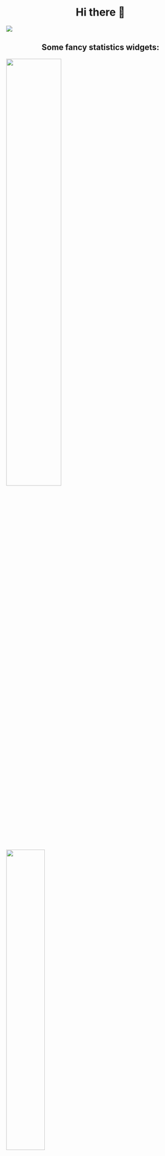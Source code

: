 <h1 align="center">Hi there 👋</h1>

![](https://bit.ly/362NSX3)

<h2 align="center">Some fancy statistics widgets:</h2>

<img
  src="https://github-readme-stats.vercel.app/api?username=iamolegga&show_icons=true&locale=en"
  width="54%"
/>
<img
  src="https://github-readme-stats.vercel.app/api/top-langs/?username=iamolegga&layout=compact"
  width="45.3%"
/>
<br />

<p align="center">
<img
  src="https://github-profile-trophy.vercel.app/?username=iamolegga&row=2&column=3"
  width="45.5%"
  align="center"
/>
</p>
  
<h2 align="center">Some projects I've been contributed to:</h2>

### Golang

[![](https://github-readme-stats.vercel.app/api/pin/?username=traefik&repo=traefik&show_owner=true)](https://github.com/traefik/traefik)
[![](https://github-readme-stats.vercel.app/api/pin/?username=a8m&repo=golang-cheat-sheet&show_owner=true)](https://github.com/a8m/golang-cheat-sheet)
[![](https://github-readme-stats.vercel.app/api/pin/?username=googleapis&repo=google-cloud-go&show_owner=true)](https://github.com/googleapis/google-cloud-go)
[![](https://github-readme-stats.vercel.app/api/pin/?username=boj&repo=redistore&show_owner=true)](https://github.com/boj/redistore)

### React Native

[![](https://github-readme-stats.vercel.app/api/pin/?username=facebook&repo=react-native&show_owner=true)](https://github.com/facebook/react-native)
[![](https://github-readme-stats.vercel.app/api/pin/?username=microsoft&repo=react-native-code-push&show_owner=true)](https://github.com/microsoft/react-native-code-push)
[![](https://github-readme-stats.vercel.app/api/pin/?username=software-mansion&repo=react-native-reanimated)](https://github.com/software-mansion/react-native-reanimated)
[![](https://github-readme-stats.vercel.app/api/pin/?username=zoontek&repo=react-native-dev-menu)](https://github.com/zoontek/react-native-dev-menu)
[![](https://github-readme-stats.vercel.app/api/pin/?username=osdnk&repo=react-native-reanimated-bottom-sheet)](https://github.com/osdnk/react-native-reanimated-bottom-sheet)
[![](https://github-readme-stats.vercel.app/api/pin/?username=react-native-cameraroll&repo=react-native-cameraroll)](https://github.com/react-native-cameraroll/react-native-cameraroll)

### Node.js & Typescript

[![](https://github-readme-stats.vercel.app/api/pin/?username=DefinitelyTyped&repo=DefinitelyTyped&show_owner=true)](https://github.com/DefinitelyTyped/DefinitelyTyped)
[![](https://github-readme-stats.vercel.app/api/pin/?username=pinojs&repo=pino&show_owner=true)](https://github.com/pinojs/pino)
[![](https://github-readme-stats.vercel.app/api/pin/?username=tj&repo=connect-redis&show_owner=true)](https://github.com/tj/connect-redis)
[![](https://github-readme-stats.vercel.app/api/pin/?username=skunight&repo=nestjs-redis&show_owner=true)](https://github.com/skunight/nestjs-redis)
